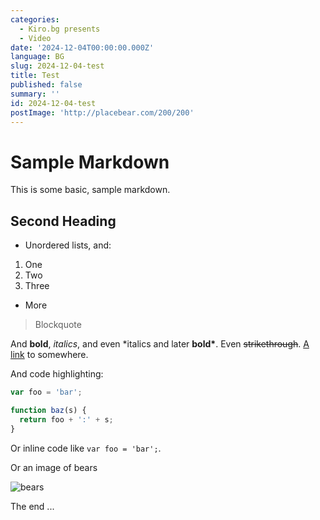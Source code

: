 ```yaml
---
categories:
  - Kiro.bg presents
  - Video
date: '2024-12-04T00:00:00.000Z'
language: BG
slug: 2024-12-04-test
title: Test
published: false
summary: ''
id: 2024-12-04-test
postImage: 'http://placebear.com/200/200'
---
```


# Sample Markdown

This is some basic, sample markdown.

## Second Heading

- Unordered lists, and:

1. One
1. Two
1. Three

- More

> Blockquote

And **bold**, _italics_, and even \*italics and later **bold\***. Even ~~strikethrough~~. [A link](https://markdowntohtml.com) to somewhere.

And code highlighting:

```js
var foo = 'bar';

function baz(s) {
  return foo + ':' + s;
}
```

Or inline code like `var foo = 'bar';`.

Or an image of bears

![bears](http://placebear.com/200/200)

The end ...
